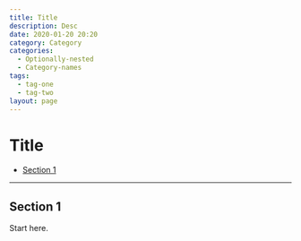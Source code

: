 ```yaml
---
title: Title
description: Desc
date: 2020-01-20 20:20
category: Category
categories:
  - Optionally-nested
  - Category-names
tags:
  - tag-one
  - tag-two
layout: page
---
```


# Title

- [Section 1](#section-1)

- - -

## Section 1

Start here.

